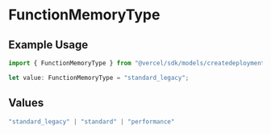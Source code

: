 # FunctionMemoryType

## Example Usage

```typescript
import { FunctionMemoryType } from "@vercel/sdk/models/createdeploymentop.js";

let value: FunctionMemoryType = "standard_legacy";
```

## Values

```typescript
"standard_legacy" | "standard" | "performance"
```